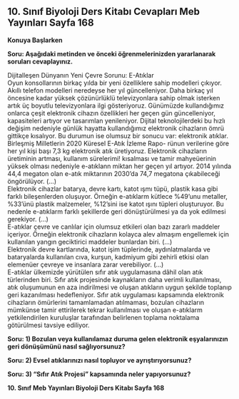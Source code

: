 ## 10. Sınıf Biyoloji Ders Kitabı Cevapları Meb Yayınları Sayfa 168

**Konuya Başlarken**

**Soru: Aşağıdaki metinden ve önceki öğrenmelerinizden yararlanarak soruları cevaplayınız.**

Dijitalleşen Dünyanın Yeni Çevre Sorunu: E-Atıklar  
 Oyun konsollarının birkaç yılda bir yeni özelliklere sahip modelleri çıkıyor. Akıllı telefon modelleri neredeyse her yıl güncelleniyor. Daha birkaç yıl öncesine kadar yüksek çözünürlüklü televizyonlara sahip olmak isterken artık üç boyutlu televizyonlara ilgi gösteriyoruz. Günümüzde kullandığımız onlarca çeşit elektronik cihazın özellikleri her geçen gün güncelleniyor, kapasiteleri artıyor ve tasarımlan yenileniyor. Dijital teknolojilerdeki bu hızlı değişim nedeniyle günlük hayatta kullandığımız elektronik cihazların ömrü gittikçe kısalıyor. Bu durumun ise olumsuz bir sonucu var: elektronik atıklar.  
 Birleşmiş Milletlerin 2020 Küresel E-Atık İzleme Rapo- rünun verilerine göre her yıl kişi başı 7,3 kg elektronik atık üretiyoruz. Elektronik cihazların üretiminin artması, kullanım sürelerimi! kısalması ve tamir mahyeüerinin yüksek olması nedeniyle e-atıklann miktan her geçen yıl artıyor. 2014 yılında 44,4 megaton olan e-atık miktarının 2030’da 74,7 megatona çıkabileceği öngörülüyor. (…)  
 Elektronik cihazlar batarya, devre kartı, katot ışmı tüpü, plastik kasa gibi farklı bileşenlerden oluşuyor. Örneğin e-atıklarm kütlece %49’unu metaller, %33’ünü plastik malzemeler, %12’sini ise katot ışını tüpleri oluşturuyor. Bu nedenle e-atıklarm farklı şekillerde geri dönüştürülmesi ya da yok edilmesi gerekiyor. (…)  
 E-atıklar çevre ve canlılar için olumsuz etkileri olan bazı zararlı maddeler içeriyor. Örneğin elektronik cihazların kolayca alev almaşım engellemek için kullanılan yangın geciktirici maddeler bunlardan biri. (…)  
 Elektronik devre kartlarında, katot işim tüplerinde, aydınlatmalarda ve bataryalarda kullanılan cıva, kurşun, kadmiyum gibi zehirli etkisi olan elemenüer çevreye ve insanlara zarar verebiliyor. (…)  
 E-atıklar ülkemizde yürütülen sıfır atık uygulamasına dâhil olan atık türlerinden biri. Sıfır atık projesinde kaynakların daha verimli kullanılması, atık oluşumunun en aza indirilmesi ve oluşan atıkların uygun şekilde toplanıp geri kazanılması hedefleniyor. Sıfır atık uygulaması kapsamında elektronik cihazların ömürlerini tamamlamadan atılmaması, bozulan cihazların mümkünse tamir ettirilerek tekrar kullanılması ve oluşan e-atıklarm yetkilendirilen kuruluşlar tarafından belirlenen toplama noktalama götürülmesi tavsiye ediliyor.

**Soru: 1) Bozulan veya kullanılamaz duruma gelen elektronik eşyalarınızın geri dönüşümünü nasıl sağlıyorsunuz?**

**Soru: 2) Evsel atıklarınızı nasıl topluyor ve ayrıştırıyorsunuz?**

**Soru: 3) “Sıfır Atık Projesi” kapsamında neler yapıyorsunuz?**

**10. Sınıf Meb Yayınları Biyoloji Ders Kitabı Sayfa 168**